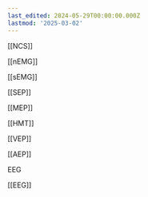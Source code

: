 ```yaml
---
last_edited: 2024-05-29T00:00:00.000Z
lastmod: '2025-03-02'
---
```





[[NCS]]

[[nEMG]]

[[sEMG]]

[[SEP]]

[[MEP]]

[[HMT]]

[[VEP]]

[[AEP]]

EEG

[[EEG]]
